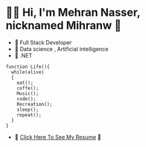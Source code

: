 # 👨‍💻 Hi, I'm Mehran Nasser, nicknamed Mihranw 🤞

- 🔗 Full Stack Developer
- 🔗 Data science , Artificial intelligence
- 🔗 .NET


```
function Life(){
  while(alive)
  {
    eat();
    coffe();
    Music();
    code();
    Recreation();
    sleep();
    repeat();
  }
}
```

- 📃 [Click Here To See My Resume](http://www.mihranw.ir/?i=1) 📃

